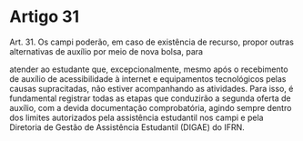 # Artigo 31

Art. 31. Os campi poderão, em caso de existência de recurso, propor outras alternativas de auxílio por meio de nova bolsa, para

atender ao estudante que, excepcionalmente, mesmo após o recebimento de auxílio de acessibilidade à internet e equipamentos
tecnológicos pelas causas supracitadas, não estiver acompanhando as atividades. Para isso, é fundamental registrar todas as etapas
que conduzirão a segunda oferta de auxílio, com a devida documentação comprobatória, agindo sempre dentro dos limites
autorizados pela assistência estudantil nos campi e pela Diretoria de Gestão de Assistência Estudantil (DIGAE) do IFRN.
